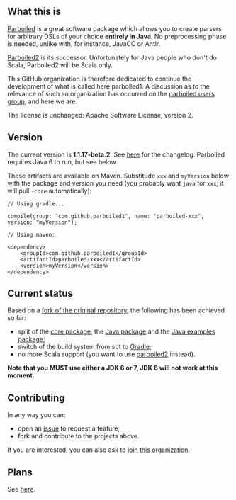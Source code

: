 ## What this is

[Parboiled](https://github.com/sirthias/parboiled) is a great software package which allows you to
create parsers for arbitrary DSLs of your choice **entirely in Java**. No preprocessing phase is
needed, unlike with, for instance, JavaCC or Antlr.

[Parboiled2](https://github.com/sirthias/parboiled2) is its successor. Unfortunately for Java people
who don't do Scala, Parboiled2 will be Scala only.

This GitHub organization is therefore dedicated to continue the development of
what is called here parboiled1. A discussion as to the relevance of such an
organization has occurred on the [parboiled users
group](http://users.parboiled.org/Parboiled-quot-1-quot-status-as-of-today-Possibility-of-a-fork-td4024289.html),
and here we are.

The license is unchanged: Apache Software License, version 2.

## Version

The current version is **1.1.17-beta.2**. See
[here](https://github.com/parboiled1/project-info/wiki/ChangeLog) for the changelog. Parboiled
requires Java 6 to run, but see below.

These artifacts are available on Maven. Substitude `xxx` and `myVersion` below with the package and
version you need (you probably want `java` for `xxx`; it will pull `-core` automatically):

```
// Using gradle...

compile(group: "com.github.parboiled1", name: "parboiled-xxx", version: "myVersion");

// Using maven:

<dependency>
    <groupId>com.github.parboiled1</groupId>
    <artifactId>parboiled-xxx</artifactId>
    <version>myVersion</version>
</dependency>
```

## Current status

Based on a [fork of the original repository](https://github.com/parboiled1/parboiled), the following
has been achieved so far:

* split of the [core package](https://github.com/parboiled1/parboiled-core), the [Java
  package](https://github.com/parboiled1/parboiled-java) and the [Java examples
  package](https://github.com/parboiled1/parboiled-examples);
* switch of the build system from sbt to [Gradle](http://gradle.org);
* no more Scala support (you want to use
  [parboiled2](https://github.com/sirthias/parboiled2) instead).

**Note that you MUST use either a JDK 6 or 7, JDK 8 will not work at this moment.**

## Contributing

In any way you can:

* open an [issue](https://github.com/parboiled1/project-info/issues) to request a feature;
* fork and contribute to the projects above.

If you are interested, you can also ask to [join this organization](https://github.com/parboiled1).

## Plans

See [here](https://github.com/parboiled1/project-info/wiki/Future-plans).

